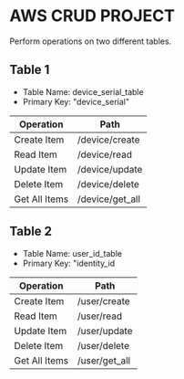 # AWS CRUD PROJECT

Perform operations on two different tables.

## Table 1

 - Table Name: device_serial_table
 - Primary Key: "device_serial"

| Operation | Path |
|--|--|
| Create Item | /device/create |
| Read Item | /device/read |
| Update Item | /device/update |
| Delete Item | /device/delete |
| Get All Items | /device/get_all |


## Table 2

- Table Name: user_id_table
- Primary Key: "identity_id

| Operation | Path |
|--|--|
| Create Item | /user/create |
| Read Item | /user/read |
| Update Item | /user/update |
| Delete Item | /user/delete |
| Get All Items | /user/get_all |
